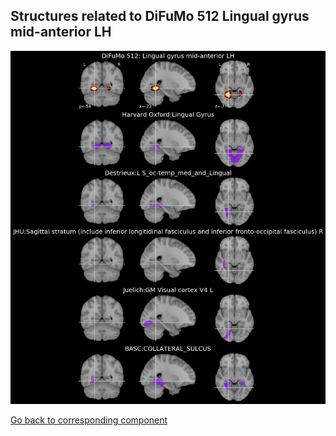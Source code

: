 


## Structures related to DiFuMo 512 Lingual gyrus mid-anterior LH

![448](448.jpg "Structures related to DiFuMo 512 Lingual gyrus mid-anterior LH")

[Go back to corresponding component](https://parietal-inria.github.io/DiFuMo/512/html/448.html)